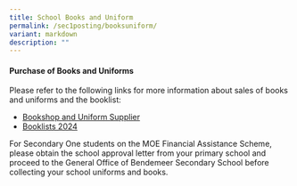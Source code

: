 ```yaml
---
title: School Books and Uniform
permalink: /sec1posting/booksuniform/
variant: markdown
description: ""
---
```

#### **Purchase of Books and Uniforms**


Please refer to the following links for more information about sales of books and uniforms and the booklist:


* [Bookshop and Uniform Supplier](/resources-for-student-n-parent/booksuniform/)
* [Booklists 2024](/resources-for-student-n-parent/booklists/)


For Secondary One students on the MOE Financial Assistance Scheme, please obtain the school approval letter from your primary school and proceed to the General Office of Bendemeer Secondary School before collecting your school uniforms and books.

